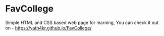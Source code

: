 # FavCollege
Simple HTML and CSS based web page for learning, 
You can check it out on - https://yath4kr.github.io/FavCollege/
